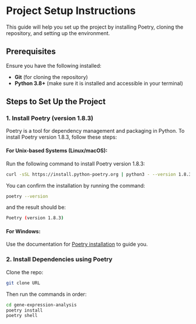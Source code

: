 # Project Setup Instructions

This guide will help you set up the project by installing Poetry, cloning the repository, and setting up the environment.

## Prerequisites

Ensure you have the following installed:

- **Git** (for cloning the repository)
- **Python 3.8+** (make sure it is installed and accessible in your terminal)

## Steps to Set Up the Project

### 1. Install Poetry (version 1.8.3)

Poetry is a tool for dependency management and packaging in Python. To install Poetry version 1.8.3, follow these steps:

#### For Unix-based Systems (Linux/macOS):

Run the following command to install Poetry version 1.8.3:

```bash
curl -sSL https://install.python-poetry.org | python3 - --version 1.8.3
```

You can confirm the installation by running the command:
```bash
poetry --version
```
and the result should be:
```bash
Poetry (version 1.8.3)
```

#### For Windows:

Use the documentation for [Poetry installation](https://python-poetry.org/docs/1.8/]) to guide you.


### 2. Install Dependencies using Poetry 

Clone the repo: 
```bash
git clone URL
```
Then run the commands in order: 
```bash 
cd gene-expression-analysis
poetry install
poetry shell
```

